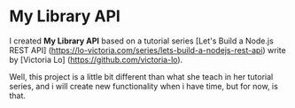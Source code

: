 # My Library API

I created **My Library API** based on a tutorial series [Let's Build a Node.js REST API] (https://lo-victoria.com/series/lets-build-a-nodejs-rest-api) write by [Victoria Lo] (https://github.com/victoria-lo).

Well, this project is a little bit different than what she teach in her tutorial series, and i will create new functionality when i have time, but for now, is that.
